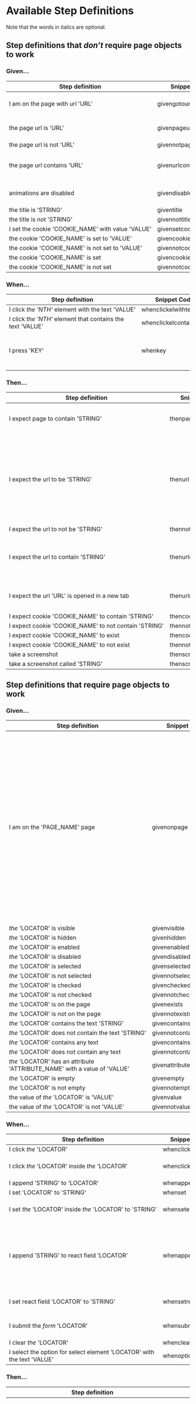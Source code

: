# Available Step Definitions

Note that the words in italics are optional.

## Step definitions that _don’t_ require page objects to work

### Given...

| Step definition | Snippet Code | Notes |
| --- | --- | --- |
| I am on the page with url 'URL' | givengotourl | Goes to a page by URL |
| the page url is 'URL' | givenpageurl | Checks the page url |
| the page url is not 'URL' | givennotpageurl |  |
| the page url contains 'URL' | givenurlcontains | Checks the page url contains |
| animations are disabled | givendisableAnimations | Disables CSS animations |
| the title is 'STRING' | giventitle |  |
| the title is not 'STRING' | givennottitle |  |
| I&nbsp;set&nbsp;the&nbsp;cookie&nbsp;'COOKIE_NAME'&nbsp;with&nbsp;value&nbsp;'VALUE' | givensetcookie |  |
| the cookie 'COOKIE_NAME' is set to 'VALUE' | givencookie |  |
| the cookie 'COOKIE_NAME' is not set to 'VALUE' | givennotcookie |  |
| the cookie 'COOKIE_NAME' is set | givencookieset |  |
| the cookie 'COOKIE_NAME' is not set | givennotcookieset |  |

### When...

| Step definition | Snippet Code | Notes |
| --- | --- | --- |
| I&nbsp;click&nbsp;_the_&nbsp;_'NTH'_&nbsp;element&nbsp;with&nbsp;the&nbsp;text&nbsp;'VALUE' | whenclickelwithtext |  |
| I click _the_ _'NTH'_ element that contains the text 'VALUE' | whenclickelcontainstext |  |
| I press 'KEY' | whenkey | [See list of possible keys](https://gist.github.com/canvaspixels/a5793fe712743dda9216eef06cc96022) - [This only works in ChromeDriver](https://github.com/canvaspixels/courgette/issues/16) |

### Then...

| Step definition | Snippet Code | Notes |
| --- | --- | --- |
| I expect page to contain 'STRING' | thenpagecontainstext | This looks in the whole document for STRING |
| I expect the url to be 'STRING' | thenurl | Using this just checks the URL, it does not change the page object so should not be used for end to end testing unless it is the final step |
| I expect the url to not be 'STRING' | thennoturl |  |
| I expect the url to contain 'STRING' | thenurlcontains | Using this just checks the URL, it does not change the page object. |
| I expect the url 'URL' is opened in a new tab | thenurlnewtab | [Currently not working in FirefoxDriver](https://github.com/canvaspixels/courgette/issues/16) |
| I expect cookie 'COOKIE_NAME' to contain 'STRING' | thencookiecontain |  |
| I&nbsp;expect&nbsp;cookie&nbsp;'COOKIE_NAME'&nbsp;to&nbsp;not&nbsp;contain&nbsp;'STRING' | thennotcookiecontain |  |
| I expect cookie 'COOKIE_NAME' to exist | thencookieexists |  |
| I expect cookie 'COOKIE_NAME' to not exist | thennotcookieexists |  |
| take a screenshot | thenscreenshot |  |
| take a screenshot called 'STRING' | thenscreenshotcalled |  |


## Step definitions that require page objects to work

### Given...

| Step definition | Snippet Code | Notes |
| --- | --- | --- |
| I am on the 'PAGE_NAME' page | givenonpage | PAGE_NAME should match the name of the page object file in your pages directory but use spaces instead of dashes and use lowercase for your page object file names with dash separating (kebab-case). This step definition sets the current page object |
| _the_ 'LOCATOR' is visible | givenvisible |  |
| _the_ 'LOCATOR' is hidden | givenhidden |  |
| _the_ 'LOCATOR' is enabled | givenenabled |  |
| _the_ 'LOCATOR' is disabled | givendisabled |  |
| _the_ 'LOCATOR' is selected | givenselected |  |
| _the_ 'LOCATOR' is not selected | givennotselected |  |
| _the_ 'LOCATOR' is checked | givenchecked |  |
| _the_ 'LOCATOR' is not checked | givennotchecked |  |
| _the_ 'LOCATOR' is on the page | givenexists |  |
| _the_ 'LOCATOR' is not on the page | givennotexists |  |
| _the_ 'LOCATOR' contains the text 'STRING' | givencontainstext |  |
| _the_&nbsp;'LOCATOR'&nbsp;does&nbsp;not&nbsp;contain&nbsp;the&nbsp;text&nbsp;'STRING' | givennotcontainstext |  |
| _the_ 'LOCATOR' contains any text | givencontainsanytext |  |
| _the_ 'LOCATOR' does not contain any text | givennotcontainsanytext |  |
| _the_ 'LOCATOR' has an attribute 'ATTRIBUTE_NAME' with a value of 'VALUE' | givenattribute |  |
| _the_ 'LOCATOR' is empty | givenempty |  |
| _the_ 'LOCATOR' is not empty | givennotempty |  |
| the value of _the_ 'LOCATOR' is 'VALUE' | givenvalue |  |
| the value of _the_ 'LOCATOR' is not 'VALUE' | givennotvalue |  |

### When...

| Step definition | Snippet Code | Notes |
| --- | --- | --- |
| I click _the_ 'LOCATOR' | whenclick |  |
| I click _the_ 'LOCATOR' inside _the_ 'LOCATOR' | whenclickelinsideel | This currently only works with XPaths |
| I append 'STRING' to 'LOCATOR' | whenappend |  |
| I set 'LOCATOR' to 'STRING' | whenset |  |
| I&nbsp;set&nbsp;_the_&nbsp;'LOCATOR'&nbsp;inside&nbsp;_the_&nbsp;'LOCATOR'&nbsp;to&nbsp;'STRING' | whensetelinsideel | This currently only works with XPaths |
| I append 'STRING' to react field 'LOCATOR' | whenappendreact | Sets the value to the input then fires React’s version of the onChange event, so that any actions fire |
| I set react field 'LOCATOR' to 'STRING' | whensetreact | Similar to append in react above |
| I submit the _form_ 'LOCATOR' | whensubmit | [This only works in ChromeDriver](https://github.com/SeleniumHQ/selenium/issues/4359) |
| I clear _the_ 'LOCATOR' | whenclear |  |
| I select the option for select element 'LOCATOR' with the text 'VALUE' | whenoption |  |

### Then...

| Step definition | Snippet Code | Notes |
| --- | --- | --- |
| I expect to be on the 'PAGE_NAME' page | thenonpage | This step does 2 things: it changes the current page object so that any subsequent steps will use locators / selectors / XPaths from the PAGE_NAME page object, and then asserts the URL from that new page object if it exists. |
| I expect _the_ 'LOCATOR' to be visible | thenvisible |  |
| I expect _the_ 'LOCATOR' inside _the_ 'LOCATOR' to be visible | thenelinsideelvisible | This currently only works with XPaths |
| I expect _the_ 'LOCATOR' to be hidden | thenhidden |  |
| I expect the (bottom OR top OR left OR right)* border colour of the 'LOCATOR' to be 'STRING' | thenbordercolour | Pick a side (bottom, top, left, or right) or remove the expected side. |
| I expect the colour of the 'LOCATOR' to be 'STRING' | thencolour |  |
| I expect the background colour of the 'LOCATOR' to be 'STRING' | thenbackgroundcolour |  |
| I expect the title to be 'STRING' | thentitle |  |
| I expect the title to not be 'STRING' | thennottitle |  |
| I expect _the_ 'LOCATOR' to contain the text 'STRING' | thencontainstext |  |
| I expect _the_ 'LOCATOR' to not contain the text 'STRING' | thennotcontainstext |  |
| I expect _the_ 'LOCATOR' inside _the_ 'LOCATOR' to contain the text 'STRING' | thenelinsideelcontainstext |  |
| I expect _the_ 'LOCATOR' to contain any text | thencontainsanytext |  |
| I expect _the_ 'LOCATOR' to not contain any text | thennotcontainsanytext |  |
| I expect _the_ 'LOCATOR' to appear exactly 'NUMBER' times | thenappearexactly |  |
| I expect _the_ 'LOCATOR' to not appear exactly 'NUMBER' times | thennotappearexactly |  |
| I expect _the_ 'LOCATOR' to exist | thenexists |  |
| I expect _the_ 'LOCATOR' to not exist | thennotexists |  |
| I expect _the_ 'LOCATOR' to be checked | thenchecked |  |
| I expect _the_ 'LOCATOR' to not be checked | thennotchecked |  |
| I expect _the_ 'LOCATOR' to be selected | thenselected |  |
| I expect _the_ 'LOCATOR' to not be selected | thennotselected |  |
| I expect _the_ 'LOCATOR' to be enabled | thenenabled |  |
| I expect _the_ 'LOCATOR' to be disabled | thendisabled |  |
| I expect _the_ 'LOCATOR' to have the class 'CLASS_NAME' | thenclassname |  |
| I&nbsp;expect&nbsp;_the_&nbsp;'LOCATOR'&nbsp;to&nbsp;not&nbsp;have&nbsp;the&nbsp;class&nbsp;'CLASS_NAME' | thennotclassname |  |
| I expect _the_ 'LOCATOR' to be focused | thenfocused |  |
| I expect _the_ 'LOCATOR' to be empty | thenempty |  |
| I expect _the_ 'LOCATOR' to not be empty | thennotempty |  |
| I expect the value of _the_ 'LOCATOR' to be 'STRING' | thenvalue | Used for getting the value of an input |
| I expect the value of _the_ 'LOCATOR' to not be 'STRING' | thennotvalue |  |
| I expect the value of _the_ 'LOCATOR' inside _the_ 'LOCATOR' to be 'STRING' | thenelinsideelvalue | This currently only works with XPaths |
| I expect _the_ 'LOCATOR' has an attribute 'ATTRIBUTE_NAME' with a value of 'VALUE' | thenattribute |  |
| fail step and take screenshot | thendie |  |